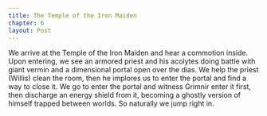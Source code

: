```yaml
---
title: The Temple of the Iron Maiden
chapter: 6
layout: Post
---
```

We arrive at the Temple of the Iron Maiden and hear a commotion inside.  Upon entering, we see an armored priest and his acolytes doing battle with giant vermin and a dimensional portal open over the dias.  We help the priest (Willis) clean the room, then he implores us to enter the portal and find a way to close it.  We go to enter the portal and witness Grimnir enter it first, then discharge an energy shield from it, becoming a ghostly version of himself trapped between worlds.  So naturally we jump right in.
